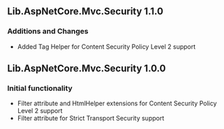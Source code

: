 ## Lib.AspNetCore.Mvc.Security 1.1.0
### Additions and Changes
- Added Tag Helper for Content Security Policy Level 2 support

## Lib.AspNetCore.Mvc.Security 1.0.0
### Initial functionality
- Filter attribute and HtmlHelper extensions for Content Security Policy Level 2 support
- Filter attribute for Strict Transport Security support